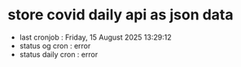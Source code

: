 # store covid daily api as json data

- last cronjob : Friday, 15 August 2025 13:29:12
- status og cron : error
- status daily cron : error
      
      